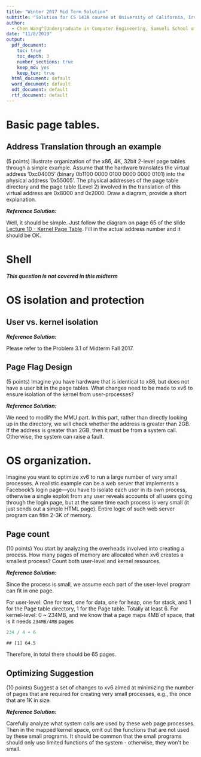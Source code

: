 ```yaml
---
title: "Winter 2017 Mid Term Solution"
subtitle: "Solution for CS 143A course at University of California, Irvine"
author: 
  - Chen Wang^[Undergraduate in Computer Engineering, Samueli School of Engineering, University of California, Irvine. (chenw23@uci.edu)]
date: "11/8/2019"
output:
  pdf_document:
    toc: true
    toc_depth: 3
    number_sections: true
    keep_md: yes
    keep_tex: true
  html_document: default
  word_document: default
  odt_document: default
  rtf_document: default
---
```


# Basic page tables.

## Address Translation through an example

(5 points)  Illustrate  organization  of  the  x86,  4K,  32bit  2-level  page  tables  through  a simple example.  Assume that the hardware translates the virtual address ’0xc04005’ (binary 0b1100 0000 0100 0000 0000 0101) into the physical address ’0x55005’.  The physical addresses of the page table directory and the page table (Level 2) involved in the translation of this virtual address are 0x8000 and 0x2000.  Draw a diagram,  provide a short explanation.

***Reference Solution:***

Well, it should be simple. Just follow the diagram on page 65 of the slide [Lecture 10 - Kernel Page Table](https://www.ics.uci.edu/~aburtsev/143A/lectures/lecture10-kernel-page-table/lecture10-kernel-page-table.pdf). Fill in the actual address number and it should be OK.

# Shell

***This question is not covered in this midterm***

# OS isolation and protection

## User vs. kernel isolation

***Reference Solution:***

Please refer to the Problem 3.1 of Midterm Fall 2017.

## Page Flag Design

(5 points)  Imagine you have hardware that is identical to x86, but does not have a user bit in the page tables.  What changes need to be made to xv6 to ensure isolation of the kernel from user-processes?

***Reference Solution:***

We need to modify the MMU part. In this part, rather than directly looking up in the directory, we will check whether the address is greater than 2GB. If the address is greater than 2GB, then it must be from a system call. Otherwise, the system can raise a fault.

# OS  organization. 

Imagine  you  want  to  optimize  xv6  to  run  a  large  number  of  very  small processes.  A realistic example can be a web server that implements a Facebook’s login page—you have to isolate each user in its own process, otherwise a single exploit from any user reveals accounts of all users going through the login page, but at the same time each process is very small (it just sends out a simple HTML page).  Entire logic of such web server program can fitin 2-3K of memory.

## Page count

(10 points)  You start by analyzing the overheads involved into creating a process.  How many pages of memory are allocated when xv6 creates a smallest process?  Count both user-level and kernel resources.

***Reference Solution:***

Since the process is small, we assume each part of the user-level program can fit in one page.

For user-level: One for text, one for data, one for heap, one for stack, and 1 for the Page table directory, 1 for the Page table. Totally at least 6.
For kernel-level: 0 ~ 234MB, and we know that a page maps 4MB of space, that is it needs `234MB/4MB` pages


```r
234 / 4 + 6
```

```
## [1] 64.5
```
Therefore, in total there should be 65 pages.

## Optimizing Suggestion
(10 points)  Suggest a set of changes to xv6 aimed at minimizing the number of pages that are required for creating very small processes, e.g., the once that are 1K in size.

***Reference Solution:***

Carefully analyze what system calls are used by these web page processes. Then in the mapped kernel space, omit out the functions that are not used by these small programs. It should be common that the small programs should only use limited functions of the system -  otherwise, they won't be small.
